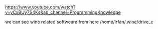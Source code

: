 https://www.youtube.com/watch?v=yCxBUy7S4Ks&ab_channel=ProgrammingKnowledge


we can see wine related softweare from here 
/home/irfan/.wine/drive_c

